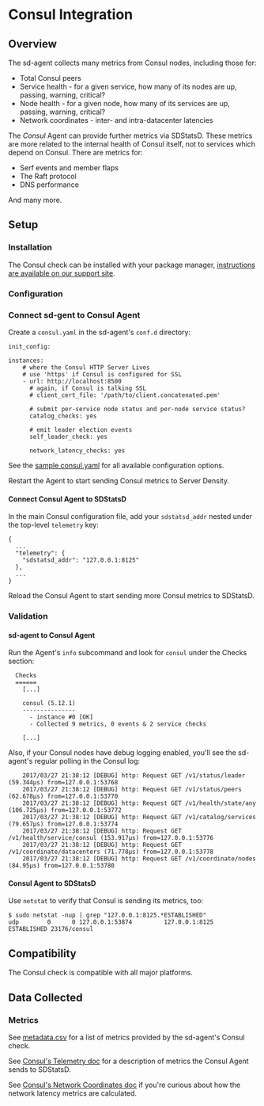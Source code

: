 # Consul Integration

## Overview

The sd-agent collects many metrics from Consul nodes, including those for:

* Total Consul peers
* Service health - for a given service, how many of its nodes are up, passing, warning, critical?
* Node health - for a given node, how many of its services are up, passing, warning, critical?
* Network coordinates - inter- and intra-datacenter latencies

The _Consul_ Agent can provide further metrics via SDStatsD. These metrics are more related to the internal health of Consul itself, not to services which depend on Consul. There are metrics for:

* Serf events and member flaps
* The Raft protocol
* DNS performance

And many more.

## Setup
### Installation

The Consul check can be installed with your package manager, [instructions are available on our support site](https://support.serverdensity.com/hc/en-us/search?query=consul).

### Configuration

### Connect sd-gent to Consul Agent

Create a `consul.yaml` in the sd-agent's `conf.d` directory:

```
init_config:

instances:
    # where the Consul HTTP Server Lives
    # use 'https' if Consul is configured for SSL
    - url: http://localhost:8500
      # again, if Consul is talking SSL
      # client_cert_file: '/path/to/client.concatenated.pem'

      # submit per-service node status and per-node service status?
      catalog_checks: yes

      # emit leader election events
      self_leader_check: yes

      network_latency_checks: yes
```

See the [sample consul.yaml](conf.yaml.example) for all available configuration options.

Restart the Agent to start sending Consul metrics to Server Density.

#### Connect Consul Agent to SDStatsD


In the main Consul configuration file, add your `sdstatsd_addr` nested under the top-level `telemetry` key:

```
{
  ...
  "telemetry": {
    "sdstatsd_addr": "127.0.0.1:8125"
  },
  ...
}
```

Reload the Consul Agent to start sending more Consul metrics to SDStatsD.

### Validation

#### sd-agent to Consul Agent

Run the Agent's `info` subcommand and look for `consul` under the Checks section:

```
  Checks
  ======
	[...]

    consul (5.12.1)
    ---------------
      - instance #0 [OK]
      - Collected 9 metrics, 0 events & 2 service checks

    [...]
```

Also, if your Consul nodes have debug logging enabled, you'll see the sd-agent's regular polling in the Consul log:

```
    2017/03/27 21:38:12 [DEBUG] http: Request GET /v1/status/leader (59.344µs) from=127.0.0.1:53768
    2017/03/27 21:38:12 [DEBUG] http: Request GET /v1/status/peers (62.678µs) from=127.0.0.1:53770
    2017/03/27 21:38:12 [DEBUG] http: Request GET /v1/health/state/any (106.725µs) from=127.0.0.1:53772
    2017/03/27 21:38:12 [DEBUG] http: Request GET /v1/catalog/services (79.657µs) from=127.0.0.1:53774
    2017/03/27 21:38:12 [DEBUG] http: Request GET /v1/health/service/consul (153.917µs) from=127.0.0.1:53776
    2017/03/27 21:38:12 [DEBUG] http: Request GET /v1/coordinate/datacenters (71.778µs) from=127.0.0.1:53778
    2017/03/27 21:38:12 [DEBUG] http: Request GET /v1/coordinate/nodes (84.95µs) from=127.0.0.1:53780
```

#### Consul Agent to SDStatsD

Use `netstat` to verify that Consul is sending its metrics, too:

```
$ sudo netstat -nup | grep "127.0.0.1:8125.*ESTABLISHED"
udp        0      0 127.0.0.1:53874         127.0.0.1:8125          ESTABLISHED 23176/consul
```

## Compatibility

The Consul check is compatible with all major platforms.

## Data Collected
### Metrics

See [metadata.csv](metadata.csv) for a list of metrics provided by the sd-agent's Consul check.

See [Consul's Telemetry doc](https://www.consul.io/docs/agent/telemetry.html) for a description of metrics the Consul Agent sends to SDStatsD.

See [Consul's Network Coordinates doc](https://www.consul.io/docs/internals/coordinates.html) if you're curious about how the network latency metrics are calculated.

